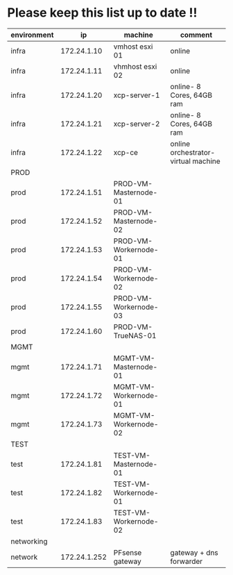 # Please keep this list up to date !!

|**environment**| **ip** | **machine** | **comment** |
|---|---|---|---|
| infra | 172.24.1.10| vmhost esxi 01 | online |
| infra | 172.24.1.11 | vhmhost esxi 02 | online |
| infra | 172.24.1.20 | xcp-server-1| online-  8 Cores, 64GB ram |
| infra | 172.24.1.21 | xcp-server-2 | online- 8 Cores, 64GB ram|
| infra | 172.24.1.22 | xcp-ce | online orchestrator- virtual machine |
| PROD |
| prod | 172.24.1.51 | PROD-VM-Masternode-01 | |
| prod | 172.24.1.52 | PROD-VM-Masternode-02 | |
| prod | 172.24.1.53 | PROD-VM-Workernode-01 | |
| prod | 172.24.1.54 | PROD-VM-Workernode-02 | |
| prod | 172.24.1.55 | PROD-VM-Workernode-03 | |
| prod | 172.24.1.60 | PROD-VM-TrueNAS-01 | |
| MGMT |
| mgmt | 172.24.1.71 | MGMT-VM-Masternode-01 | |
| mgmt | 172.24.1.72 | MGMT-VM-Workernode-01 | |
| mgmt | 172.24.1.73 | MGMT-VM-Workernode-02 | |
| TEST |
| test | 172.24.1.81 | TEST-VM-Masternode-01 | |
| test | 172.24.1.82 | TEST-VM-Workernode-01 | |
| test | 172.24.1.83 | TEST-VM-Workernode-02 | |
| networking |
| network | 172.24.1.252 | PFsense gateway| gateway + dns forwarder |
